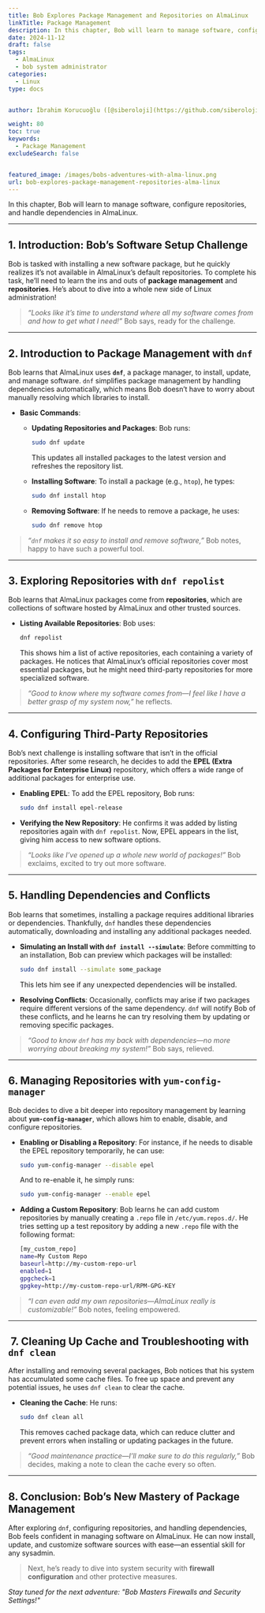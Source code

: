 ```yaml
---
title: Bob Explores Package Management and Repositories on AlmaLinux
linkTitle: Package Management
description: In this chapter, Bob will learn to manage software, configure repositories, and handle dependencies in AlmaLinux.
date: 2024-11-12
draft: false
tags:
  - AlmaLinux
  - bob system administrator
categories:
  - Linux
type: docs


author: İbrahim Korucuoğlu ([@siberoloji](https://github.com/siberoloji))

weight: 80
toc: true
keywords:
  - Package Management
excludeSearch: false


featured_image: /images/bobs-adventures-with-alma-linux.png
url: bob-explores-package-management-repositories-alma-linux
---
```


In this chapter, Bob will learn to manage software, configure repositories, and handle dependencies in AlmaLinux.

---

## 1. Introduction: Bob’s Software Setup Challenge

Bob is tasked with installing a new software package, but he quickly realizes it’s not available in AlmaLinux’s default repositories. To complete his task, he’ll need to learn the ins and outs of **package management** and **repositories**. He’s about to dive into a whole new side of Linux administration!

> *“Looks like it’s time to understand where all my software comes from and how to get what I need!”* Bob says, ready for the challenge.

---

## 2. Introduction to Package Management with `dnf`

Bob learns that AlmaLinux uses **`dnf`**, a package manager, to install, update, and manage software. `dnf` simplifies package management by handling dependencies automatically, which means Bob doesn’t have to worry about manually resolving which libraries to install.

- **Basic Commands**:
  - **Updating Repositories and Packages**: Bob runs:

    ```bash
    sudo dnf update
    ```

    This updates all installed packages to the latest version and refreshes the repository list.

  - **Installing Software**: To install a package (e.g., `htop`), he types:

    ```bash
    sudo dnf install htop
    ```

  - **Removing Software**: If he needs to remove a package, he uses:

    ```bash
    sudo dnf remove htop
    ```

> *“`dnf` makes it so easy to install and remove software,”* Bob notes, happy to have such a powerful tool.

---

## 3. Exploring Repositories with `dnf repolist`

Bob learns that AlmaLinux packages come from **repositories**, which are collections of software hosted by AlmaLinux and other trusted sources.

- **Listing Available Repositories**: Bob uses:

  ```bash
  dnf repolist
  ```

  This shows him a list of active repositories, each containing a variety of packages. He notices that AlmaLinux’s official repositories cover most essential packages, but he might need third-party repositories for more specialized software.

> *“Good to know where my software comes from—I feel like I have a better grasp of my system now,”* he reflects.

---

## 4. Configuring Third-Party Repositories

Bob’s next challenge is installing software that isn’t in the official repositories. After some research, he decides to add the **EPEL (Extra Packages for Enterprise Linux)** repository, which offers a wide range of additional packages for enterprise use.

- **Enabling EPEL**: To add the EPEL repository, Bob runs:

  ```bash
  sudo dnf install epel-release
  ```

- **Verifying the New Repository**: He confirms it was added by listing repositories again with `dnf repolist`. Now, EPEL appears in the list, giving him access to new software options.

> *“Looks like I’ve opened up a whole new world of packages!”* Bob exclaims, excited to try out more software.

---

## 5. Handling Dependencies and Conflicts

Bob learns that sometimes, installing a package requires additional libraries or dependencies. Thankfully, `dnf` handles these dependencies automatically, downloading and installing any additional packages needed.

- **Simulating an Install with `dnf install --simulate`**: Before committing to an installation, Bob can preview which packages will be installed:

  ```bash
  sudo dnf install --simulate some_package
  ```

  This lets him see if any unexpected dependencies will be installed.

- **Resolving Conflicts**: Occasionally, conflicts may arise if two packages require different versions of the same dependency. `dnf` will notify Bob of these conflicts, and he learns he can try resolving them by updating or removing specific packages.

> *“Good to know `dnf` has my back with dependencies—no more worrying about breaking my system!”* Bob says, relieved.

---

## 6. Managing Repositories with `yum-config-manager`

Bob decides to dive a bit deeper into repository management by learning about **`yum-config-manager`**, which allows him to enable, disable, and configure repositories.

- **Enabling or Disabling a Repository**: For instance, if he needs to disable the EPEL repository temporarily, he can use:

  ```bash
  sudo yum-config-manager --disable epel
  ```

  And to re-enable it, he simply runs:

  ```bash
  sudo yum-config-manager --enable epel
  ```

- **Adding a Custom Repository**: Bob learns he can add custom repositories by manually creating a `.repo` file in `/etc/yum.repos.d/`. He tries setting up a test repository by adding a new `.repo` file with the following format:

  ```bash
  [my_custom_repo]
  name=My Custom Repo
  baseurl=http://my-custom-repo-url
  enabled=1
  gpgcheck=1
  gpgkey=http://my-custom-repo-url/RPM-GPG-KEY
  ```

> *“I can even add my own repositories—AlmaLinux really is customizable!”* Bob notes, feeling empowered.

---

##  7. Cleaning Up Cache and Troubleshooting with `dnf clean`

After installing and removing several packages, Bob notices that his system has accumulated some cache files. To free up space and prevent any potential issues, he uses `dnf clean` to clear the cache.

- **Cleaning the Cache**: He runs:

  ```bash
  sudo dnf clean all
  ```

  This removes cached package data, which can reduce clutter and prevent errors when installing or updating packages in the future.

> *“Good maintenance practice—I’ll make sure to do this regularly,”* Bob decides, making a note to clean the cache every so often.

---

## 8. Conclusion: Bob’s New Mastery of Package Management

After exploring `dnf`, configuring repositories, and handling dependencies, Bob feels confident in managing software on AlmaLinux. He can now install, update, and customize software sources with ease—an essential skill for any sysadmin.

> Next, he’s ready to dive into system security with **firewall configuration** and other protective measures.

*Stay tuned for the next adventure: "Bob Masters Firewalls and Security Settings!"*
